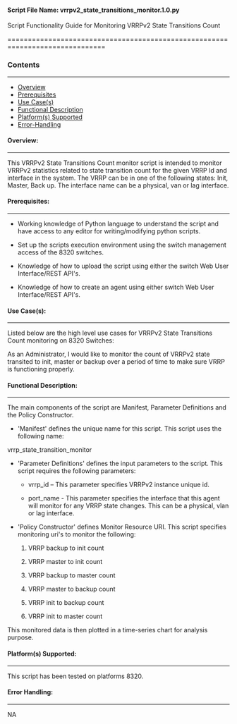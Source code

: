 #### Script File Name: vrrpv2\_state\_transitions\_monitor.1.0.py

Script Functionality Guide for Monitoring VRRPv2 State Transitions Count

==============================================================================

### Contents
------------------------------------------------------------------------------
- [Overview](#Overview)
- [Prerequisites](#Prerequisites)
- [Use Case(s)](#Use_Case)
- [Functional Description](#Functional_Description)
- [Platform(s) Supported](#Platforms_Supported)
- [Error-Handling](#Error-Handling)

<a id='Overview'></a>
#### Overview:

------------------------------------------------------------------------------

This VRRPv2 State Transitions Count monitor script is intended to
monitor VRRPv2 statistics related to state transition count for the
given VRRP Id and interface in the system. The VRRP can be in one of the
following states: Init, Master, Back up. The interface name can be a
physical, van or lag interface.

<a id='Prerequisites'></a>
#### Prerequisites:
------------------------------------------------------------------------------

- Working knowledge of Python language to understand the script and have 
access to any editor for writing/modifying python scripts.

- Set up the scripts execution environment using the switch management access 
of the 8320 switches.

- Knowledge of how to upload the script using either the switch Web User 
Interface/REST API's.

- Knowledge of how to create an agent using either switch Web User 
Interface/REST API's.

<a id='Use_Case'/></a>
#### Use Case(s):

------------------------------------------------------------------------------

Listed below are the high level use cases for VRRPv2 State Transitions
Count monitoring on 8320 Switches:

As an Administrator, I would like to monitor the count of VRRPv2 state
transited to init, master or backup over a period of time to make sure
VRRP is functioning properly.

<a id='Functional_Description'/></a>
#### Functional Description:

------------------------------------------------------------------------------

The main components of the script are Manifest, Parameter Definitions
and the Policy Constructor.

- 'Manifest' defines the unique name for this script. This script uses the
following name:

vrrp\_state\_transition\_monitor

- 'Parameter Definitions' defines the input parameters to the script. This
script requires the following parameters:

	- vrrp\_id – This parameter specifies VRRPv2 instance unique id.

	- port\_name - This parameter specifies the interface that this agent
	will monitor for any VRRP state changes. This can be a physical,
	vlan or lag interface.

- 'Policy Constructor' defines Monitor Resource URI. This script specifies
monitoring uri's to monitor the following:

	1.  VRRP backup to init count

	2.  VRRP master to init count

	3.  VRRP backup to master count

	4.  VRRP master to backup count

	5.  VRRP init to backup count

	6.  VRRP init to master count

This monitored data is then plotted in a time-series chart for analysis
purpose.


<a id='Platforms_Supported'/></a>
#### Platform(s) Supported:

------------------------------------------------------------------------------
This script has been tested on platforms 8320.

<a id='Error-Handling'/></a>
#### Error Handling:

------------------------------------------------------------------------------

NA
